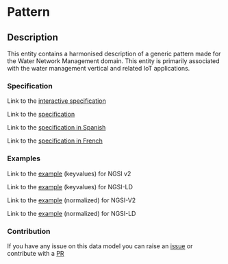 # Pattern

## Description 

This entity contains a harmonised description of a generic pattern made for
the Water Network Management domain. This entity is primarily associated
with the water management vertical and related IoT applications.

### Specification

Link to the [interactive specification](https://swagger.lab.fiware.org/?url=https://smart-data-models.github.io/dataModel.WaterNetworkManagement/Pattern/swagger.yaml)

Link to the [specification](https://github.com/smart-data-models/dataModel.WaterNetworkManagement/blob/master/Pattern/doc/spec.md)

Link to the [specification in Spanish](https://github.com/smart-data-models/dataModel.WaterNetworkManagement/blob/master/Pattern/doc/spec_ES.md)

Link to the [specification in French](https://github.com/smart-data-models/dataModel.WaterNetworkManagement/blob/master/Pattern/doc/spec_FR.md)
### Examples

Link to the [example](https://smart-data-models.github.io/dataModel.WaterNetworkManagement/Pattern/examples/example.json) (keyvalues) for NGSI v2

Link to the [example](https://smart-data-models.github.io/dataModel.WaterNetworkManagement/Pattern/examples/example.jsonld) (keyvalues) for NGSI-LD

Link to the [example](https://smart-data-models.github.io/dataModel.WaterNetworkManagement/Pattern/examples/example-normalized.json) (normalized) for NGSI-V2

Link to the [example](https://smart-data-models.github.io/dataModel.WaterNetworkManagement/Pattern/examples/example-normalized.jsonld) (normalized) for NGSI-LD
### Contribution

 If you have any issue on this data model you can raise an [issue](https://github.com/smart-data-models/dataModel.WaterNetworkManagement/issues)  or contribute with a [PR](https://github.com/smart-data-models/dataModel.WaterNetworkManagement/pulls)
